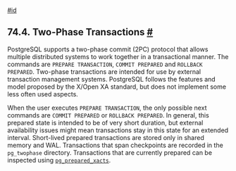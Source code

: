 [#id](#TWO-PHASE)

## 74.4. Two-Phase Transactions [#](#TWO-PHASE)

PostgreSQL supports a two-phase commit (2PC) protocol that allows multiple distributed systems to work together in a transactional manner. The commands are `PREPARE TRANSACTION`, `COMMIT PREPARED` and `ROLLBACK PREPARED`. Two-phase transactions are intended for use by external transaction management systems. PostgreSQL follows the features and model proposed by the X/Open XA standard, but does not implement some less often used aspects.

When the user executes `PREPARE TRANSACTION`, the only possible next commands are `COMMIT PREPARED` or `ROLLBACK PREPARED`. In general, this prepared state is intended to be of very short duration, but external availability issues might mean transactions stay in this state for an extended interval. Short-lived prepared transactions are stored only in shared memory and WAL. Transactions that span checkpoints are recorded in the `pg_twophase` directory. Transactions that are currently prepared can be inspected using [`pg_prepared_xacts`](view-pg-prepared-xacts).
